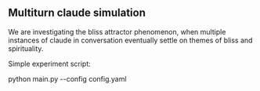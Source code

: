 ## Multiturn claude simulation

We are investigating the bliss attractor phenomenon, when multiple instances of claude in conversation eventually settle on themes of bliss and spirituality. 

Simple experiment script:

python main.py --config config.yaml

